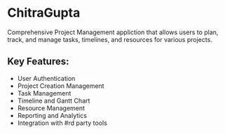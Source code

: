 # ChitraGupta
Comprehensive Project Management appliction that allows users to plan, track, and manage tasks, timelines, and resources for various projects.

## Key Features:
- User Authentication
- Project Creation Management
- Task Management
- Timeline and Gantt Chart
- Resource Management
- Reporting and Analytics
- Integration with #rd party tools
